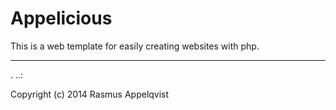 Appelicious
==================
 
This is a web template for easily creating websites with php.
 
------------------
 .
..:
 
Copyright (c) 2014 Rasmus Appelqvist